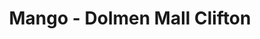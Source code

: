 ---
title: "Mango - Dolmen Mall Clifton"
url: /karachi/mango-dolmen-mall-clifton/
shop: Kleidung
---